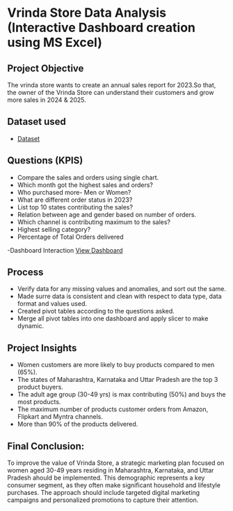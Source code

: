 # Vrinda Store Data Analysis (Interactive Dashboard creation using MS Excel)
## Project Objective
The vrinda store wants to create an annual sales report for 2023.So that, the owner of the Vrinda Store can understand their customers and grow more sales in 2024 & 2025.


## Dataset used
- <a href="https://github.com/alpesh502/Data-Analysis-Dashboard/blob/main/Vrinda%20Store%20Data%20Analysis.xlsx">Dataset</a>


## Questions (KPIS)
- Compare the sales and orders using single chart.
- Which month got the highest sales and orders?
- Who purchased more- Men or Women?
- What are different order status in 2023?
- List top 10 states contributing the sales?
- Relation between age and gender based on number of orders.
- Which channel is contributing maximum to the sales?
- Highest selling category?
- Percentage of Total Orders delivered


-Dashboard Interaction <a href="https://github.com/alpesh502/Data-Analysis-Dashboard/blob/main/Screenshot%20(2975).png">View Dashboard</a>

## Process
- Verify data for any missing values and anomalies, and sort out the same.
- Made surre data is consistent and clean with respect to data type, data format and  values 
  used.
- Created pivot tables according to the questions asked.
- Merge all pivot tables into one dashboard and apply slicer to make dynamic.
  
## Project Insights
- Women customers are more likely to buy products compared to men (65%).
- The states of Maharashtra, Karnataka and Uttar Pradesh are the top 3 product buyers.
- The adult age group (30-49 yrs) is max contributing (50%) and buys the most products.
- The maximum number of products customer orders from Amazon, Flipkart and Myntra channels.
- More than 90% of the products delivered.

## Final Conclusion:
To improve the value of Vrinda Store, a strategic marketing plan focused on women aged 30-49 years residing in Maharashtra, Karnataka, and Uttar Pradesh ahould be implemented. This demographic represents a key consumer segment, as they often make significant household and lifestyle purchases. The approach should include targeted digital marketing campaigns and personalized promotions to capture their attention.
